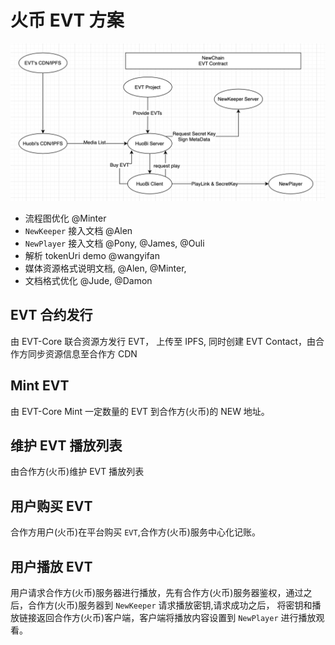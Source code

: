 # 火币 EVT 方案

![huobi_evt](../res/huobi_evt.png)

- 流程图优化 @Minter
- `NewKeeper` 接入文档 @Alen
- `NewPlayer` 接入文档 @Pony, @James, @Ouli
- 解析 tokenUri demo @wangyifan
- 媒体资源格式说明文档,   @Alen, @Minter,
- 文档格式优化  @Jude, @Damon

## EVT 合约发行

由 EVT-Core 联合资源方发行 EVT， 上传至 IPFS, 同时创建 EVT Contact，由合作方同步资源信息至合作方 CDN


## Mint EVT

由 EVT-Core Mint 一定数量的 EVT 到合作方(火币)的 NEW 地址。


## 维护 EVT 播放列表

由合作方(火币)维护 EVT 播放列表


## 用户购买 EVT

合作方用户(火币)在平台购买 `EVT`,合作方(火币)服务中心化记账。


## 用户播放 EVT

用户请求合作方(火币)服务器进行播放，先有合作方(火币)服务器鉴权，通过之后，合作方(火币)服务器到 `NewKeeper` 请求播放密钥,请求成功之后，
将密钥和播放链接返回合作方(火币)客户端，客户端将播放内容设置到 `NewPlayer` 进行播放观看。